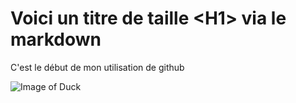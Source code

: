# Voici un titre de taille \<H1> via le markdown
C'est le début de mon utilisation de github

![Image of Duck](https://i.pinimg.com/236x/59/16/a6/5916a6936a42719e89e835bf1323419a.jpg)
